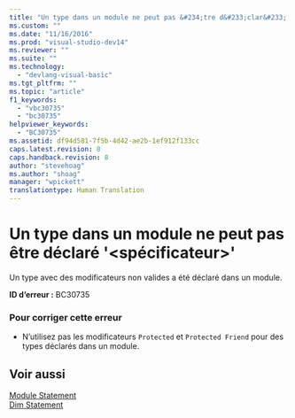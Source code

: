 ```yaml
---
title: "Un type dans un module ne peut pas &#234;tre d&#233;clar&#233; &#39;&lt;sp&#233;cificateur&gt;&#39; | Microsoft Docs"
ms.custom: ""
ms.date: "11/16/2016"
ms.prod: "visual-studio-dev14"
ms.reviewer: ""
ms.suite: ""
ms.technology: 
  - "devlang-visual-basic"
ms.tgt_pltfrm: ""
ms.topic: "article"
f1_keywords: 
  - "vbc30735"
  - "bc30735"
helpviewer_keywords: 
  - "BC30735"
ms.assetid: df94d581-7f5b-4d42-ae2b-1ef912f133cc
caps.latest.revision: 8
caps.handback.revision: 8
author: "stevehoag"
ms.author: "shoag"
manager: "wpickett"
translationtype: Human Translation
---
```

# Un type dans un module ne peut pas &#234;tre d&#233;clar&#233; &#39;&lt;sp&#233;cificateur&gt;&#39;
Un type avec des modificateurs non valides a été déclaré dans un module.  
  
 **ID d’erreur :** BC30735  
  
### Pour corriger cette erreur  
  
-   N’utilisez pas les modificateurs `Protected` et `Protected Friend` pour des types déclarés dans un module.  
  
## Voir aussi  
 [Module Statement](../../visual-basic/language-reference/statements/module-statement.md)   
 [Dim Statement](../../visual-basic/language-reference/statements/dim-statement.md)